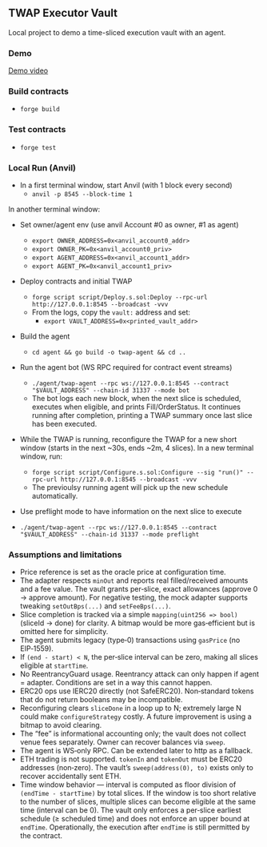 ## TWAP Executor Vault

Local project to demo a time-sliced execution vault with an agent.

### Demo

[Demo video](https://vimeo.com/1127653713?fl=ip&fe=ec)

### Build contracts

- `forge build`

### Test contracts

- `forge test`


### Local Run (Anvil)


- In a first terminal window, start Anvil (with 1 block every second)
  - `anvil -p 8545 --block-time 1`

In another terminal window:
- Set owner/agent env (use anvil Account #0 as owner, #1 as agent)
  - `export OWNER_ADDRESS=0x<anvil_account0_addr>`
  - `export OWNER_PK=0x<anvil_account0_priv>`
  - `export AGENT_ADDRESS=0x<anvil_account1_addr>`
  - `export AGENT_PK=0x<anvil_account1_priv>`

- Deploy contracts and initial TWAP
  - `forge script script/Deploy.s.sol:Deploy --rpc-url http://127.0.0.1:8545 --broadcast -vvv`
  - From the logs, copy the `vault:` address and set:
    - `export VAULT_ADDRESS=0x<printed_vault_addr>`

- Build the agent
  - `cd agent && go build -o twap-agent && cd ..`

- Run the agent bot (WS RPC required for contract event streams)
  - `./agent/twap-agent --rpc ws://127.0.0.1:8545 --contract "$VAULT_ADDRESS" --chain-id 31337 --mode bot`
  - The bot logs each new block, when the next slice is scheduled, executes when eligible, and prints Fill/OrderStatus. It continues running after completion, printing a TWAP summary once last slice has been executed.

- While the TWAP is running, reconfigure the TWAP for a new short window (starts in the next ~30s, ends ~2m, 4 slices). In a new terminal window, run:
  - `forge script script/Configure.s.sol:Configure --sig "run()" --rpc-url http://127.0.0.1:8545 --broadcast -vvv`
  - The previoulsy running agent will pick up the new schedule automatically.

- Use preflight mode to have information on the next slice to execute
- `./agent/twap-agent --rpc ws://127.0.0.1:8545 --contract "$VAULT_ADDRESS" --chain-id 31337 --mode preflight`

### Assumptions and limitations

- Price reference is set as the oracle price at configuration time.
- The adapter respects `minOut` and reports real filled/received amounts and a fee value. The vault grants per‑slice, exact allowances (approve 0 → approve amount). For negative testing, the mock adapter supports tweaking `setOutBps(...)` and `setFeeBps(...)`.
- Slice completion is tracked via a simple `mapping(uint256 => bool)` (sliceId → done) for clarity. A bitmap would be more gas‑efficient but is omitted here for simplicity.
- The agent submits legacy (type‑0) transactions using `gasPrice` (no EIP‑1559).
- If `(end - start) < N`, the per‑slice interval can be zero, making all slices eligible at `startTime`.
- No ReentrancyGuard usage. Reentrancy attack can only happen if agent = adapter. Conditions are set in a way this cannot happen.
- ERC20 ops use IERC20 directly (not SafeERC20). Non‑standard tokens that do not return booleans may be incompatible.
- Reconfiguring clears `sliceDone` in a loop up to N; extremely large N could make `configureStrategy` costly. A future improvement is using a bitmap to avoid clearing.
- The “fee” is informational accounting only; the vault does not collect venue fees separately. Owner can recover balances via `sweep`.
- The agent is WS‑only RPC. Can be extended later to http as a fallback.
- ETH trading is not supported. `tokenIn` and `tokenOut` must be ERC20 addresses (non‑zero). The vault’s `sweep(address(0), to)` exists only to recover accidentally sent ETH.
- Time window behavior — interval is computed as floor division of `(endTime - startTime)` by total slices. If the window is too short relative to the number of slices, multiple slices can become eligible at the same time (interval can be 0). The vault only enforces a per‑slice earliest schedule (≥ scheduled time) and does not enforce an upper bound at `endTime`. Operationally, the execution after `endTime` is still permitted by the contract.
